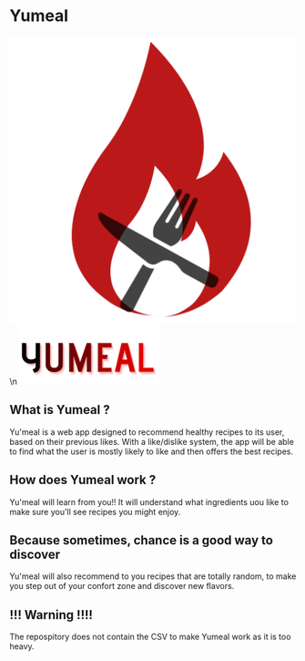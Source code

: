 # Yumeal

![alt text](https://github.com/JouanelR/yu-meal/blob/main/assets/logv4.png?raw=true)\n
![alt text](https://github.com/JouanelR/yu-meal/blob/main/assets/logo_name.png?raw=true)



## What is Yumeal ?

Yu'meal is a web app designed to recommend healthy recipes to its user, based on their previous likes. 
With a like/dislike system, the app will be able to find what the user is mostly likely to like and then offers the best recipes.

## How does Yumeal work ?

Yu'meal will learn from you!! It will understand what ingredients uou like to make sure you'll see recipes you might enjoy.

## Because sometimes, chance is a good way to discover

Yu'meal will also recommend to you recipes that are totally random, to make you step out of your confort zone and discover new flavors.





## !!! Warning !!!!

The repospitory does not contain the CSV to make Yumeal work as it is too heavy.
